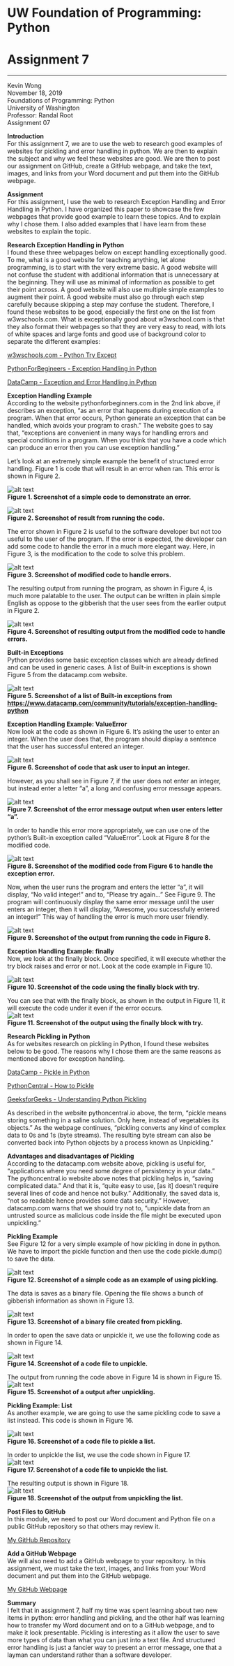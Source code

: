 # UW Foundation of Programming: Python
# Assignment 7
---
Kevin Wong<br/>
November 18, 2019<br/>
Foundations of Programming: Python<br/>
University of Washington<br/>
Professor: Randal Root<br/>
Assignment 07<br/>

**Introduction**<br/>
For this assignment 7, we are to use the web to research good examples of websites for pickling and error handling in python. We are then to explain the subject and why we feel these websites are good. We are then to post our assignment on GitHub, create a GitHub webpage, and take the text, images, and links from your Word document and put them into the GitHub webpage.

**Assignment**<br/>
For this assignment, I use the web to research Exception Handling and Error Handling in Python. I have organized this paper to showcase the few webpages that provide good example to learn these topics. And to explain why I chose them. I also added examples that I have learn from these websites to explain the topic. 

**Research Exception Handling in Python**<br/>
I found these three webpages below on except handling exceptionally good. To me, what is a good website for teaching anything, let alone programming, is to start with the very extreme basic. A good website will not confuse the student with additional information that is unnecessary at the beginning. They will use as minimal of information as possible to get their point across. A good website will also use multiple simple examples to augment their point. A good website must also go through each step carefully because skipping a step may confuse the student. Therefore, I found these websites to be good, especially the first one on the list from w3wschools.com. What is exceptionally good about w3wschool.com is that they also format their webpages so that they are very easy to read, with lots of white spaces and large fonts and good use of background color to separate the different examples:

[w3wschools.com - Python Try Except](https://www.w3schools.com/python/python_try_except.asp)

[PythonForBegineers - Exception Handling in Python](https://www.pythonforbeginners.com/error-handling/exception-handling-in-python)

[DataCamp - Exception and Error Handling in Python](https://www.datacamp.com/community/tutorials/exception-handling-python)

**Exception Handling Example**<br/>
According to the website pythonforbeginners.com in the 2nd link above, if describes an exception, “as an error that happens during execution of a program. When that
error occurs, Python generate an exception that can be handled, which avoids your
program to crash.” The website goes to say that, “exceptions are convenient in many ways for handling errors and special conditions in a program. When you think that you have a code which can produce an error then you can use exception handling.”

Let’s look at an extremely simple example the benefit of structured error handling. Figure 1 is code that will result in an error when ran. This error is shown in Figure 2.<br/>

![alt text](https://raw.githubusercontent.com/mynameiswong/IntroToProg-Python-Mod07/master/docs/Figure1.jpg "Figure 1")<br/>
**Figure 1. Screenshot of a simple code to demonstrate an error.**<br/>

![alt text](https://raw.githubusercontent.com/mynameiswong/IntroToProg-Python-Mod07/master/docs/Figure2.png "Figure 2")<br/>
**Figure 2. Screenshot of result from running the code.**<br/>

The error shown in Figure 2 is useful to the software developer but not too useful to the user of the program. If the error is expected, the developer can add some code to handle the error in a much more elegant way. Here, in Figure 3, is the modification to the code to solve this problem.<br/>

![alt text](https://raw.githubusercontent.com/mynameiswong/IntroToProg-Python-Mod07/master/docs/Figure3.png "Figure 3")<br/>
**Figure 3. Screenshot of modified code to handle errors.**<br/>

The resulting output from running the program, as shown in Figure 4, is much more palatable to the user. The output can be written in plain simple English as oppose to the gibberish that the user sees from the earlier output in Figure 2.<br/>

![alt text](https://raw.githubusercontent.com/mynameiswong/IntroToProg-Python-Mod07/master/docs/Figure4.png "Figure 4")<br/>
**Figure 4. Screenshot of resulting output from the modified code to handle errors.**<br/>

**Built-in Exceptions**<br/>
Python provides some basic exception classes which are already defined and can be used in generic cases. A list of Built-in exceptions is shown Figure 5 from the datacamp.com website.<br/>

![alt text](https://raw.githubusercontent.com/mynameiswong/IntroToProg-Python-Mod07/master/docs/Figure5.png "Figure 5")<br/>
**Figure 5. Screenshot of a list of Built-in exceptions from https://www.datacamp.com/community/tutorials/exception-handling-python**

**Exception Handling Example: ValueError**<br/>
Now look at the code as shown in Figure 6. It’s asking the user to enter an integer. When the user does that, the program should display a sentence that the user has successful entered an integer.<br/>

![alt text](https://raw.githubusercontent.com/mynameiswong/IntroToProg-Python-Mod07/master/docs/Figure6.png "Figure 6")<br/>
**Figure 6. Screenshot of code that ask user to input an integer.**<br/>

However, as you shall see in Figure 7, if the user does not enter an integer, but instead enter a letter “a”, a long and confusing error message appears.<br/>

![alt text](https://raw.githubusercontent.com/mynameiswong/IntroToProg-Python-Mod07/master/docs/Figure7.png "Figure 7")<br/>
**Figure 7. Screenshot of the error message output when user enters letter “a”.**<br/>

In order to handle this error more appropriately, we can use one of the python’s Built-in exception called “ValueError”. Look at Figure 8 for the modified code.<br/>

![alt text](https://raw.githubusercontent.com/mynameiswong/IntroToProg-Python-Mod07/master/docs/Figure8.png "Figure 8")<br/>
**Figure 8. Screenshot of the modified code from Figure 6 to handle the exception error.**<br/>

Now, when the user runs the program and enters the letter “a”, it will display, “No valid integer!” and to, “Please try again…” See Figure 9. The program will continuously display the same error message until the user enters an integer, then it will display, “Awesome, you successfully entered an integer!” This way of handling the error is much more user friendly.<br/>

![alt text](https://raw.githubusercontent.com/mynameiswong/IntroToProg-Python-Mod07/master/docs/Figure9.png "Figure 9")<br/>
**Figure 9. Screenshot of the output from running the code in Figure 8.**<br/>

**Exception Handling Example: finally**<br/>
Now, we look at the finally block. Once specified, it will execute whether the try block raises and error or not. Look at the code example in Figure 10.<br/>

![alt text](https://raw.githubusercontent.com/mynameiswong/IntroToProg-Python-Mod07/master/docs/Figure10.png "Figure 10")<br/>
**Figure 10. Screenshot of the code using the finally block with try.**<br/>

You can see that with the finally block, as shown in the output in Figure 11, it will execute the code under it even if the error occurs.<br/>
![alt text](https://raw.githubusercontent.com/mynameiswong/IntroToProg-Python-Mod07/master/docs/Figure11.png "Figure 11")<br/>
**Figure 11. Screenshot of the output using the finally block with try.**<br/>

**Research Pickling in Python**<br/>
As for websites research on pickling in Python, I found these websites below to be good. The reasons why I chose them are the same reasons as mentioned above for exception handling.<br/>

[DataCamp - Pickle in Python](https://www.datacamp.com/community/tutorials/pickle-python-tutorial)

[PythonCentral - How to Pickle](https://www.pythoncentral.io/how-to-pickle-unpickle-tutorial)

[GeeksforGeeks - Understanding Python Pickling](https://www.geeksforgeeks.org/understanding-python-pickling-example)

As described in the website pythoncentral.io above, the term, “pickle means storing something in a saline solution. Only here, instead of vegetables its objects.” As the webpage continues, “pickling converts any kind of complex data to 0s and 1s (byte streams). The resulting byte stream can also be converted back into Python objects by a process known as Unpickling.”<br/>

**Advantages and disadvantages of Pickling**<br/>
According to the datacamp.com website above, pickling is useful for, “applications where you need some degree of persistency in your data.” The pythoncentral.io website above notes that pickling helps in, “saving complicated data.” And that it is, “quite easy to use, [as it] doesn’t require several lines of code and hence not bulky.” Additionally, the saved data is, “not so readable hence provides some data security.” However, datacamp.com warns that we should try not to, “unpickle data from an untrusted source as malicious code inside the file might be executed upon unpickling.”<br/>

**Pickling Example**<br/>
See Figure 12 for a very simple example of how pickling in done in python. We have to import the pickle function and then use the code pickle.dump() to save the data.<br/>

![alt text](https://raw.githubusercontent.com/mynameiswong/IntroToProg-Python-Mod07/master/docs/Figure12.png "Figure 12")<br/>
**Figure 12. Screenshot of a simple code as an example of using pickling.**<br/>

The data is saves as a binary file. Opening the file shows a bunch of gibberish information as shown in Figure 13.<br/>

![alt text](https://raw.githubusercontent.com/mynameiswong/IntroToProg-Python-Mod07/master/docs/Figure13.png "Figure 13")<br/>
**Figure 13. Screenshot of a binary file created from pickling.**<br/>

In order to open the save data or unpickle it, we use the following code as shown in Figure 14.<br/>

![alt text](https://raw.githubusercontent.com/mynameiswong/IntroToProg-Python-Mod07/master/docs/Figure14.png "Figure 14")<br/>
**Figure 14. Screenshot of a code file to unpickle.**<br/>

The output from running the code above in Figure 14 is shown in Figure 15.
![alt text](https://raw.githubusercontent.com/mynameiswong/IntroToProg-Python-Mod07/master/docs/Figure15.png "Figure 15")<br/>
**Figure 15. Screenshot of a output after unpickling.**<br/>

**Pickling Example: List**<br/>
As another example, we are going to use the same pickling code to save a list instead. This code is shown in Figure 16.<br/>

![alt text](https://raw.githubusercontent.com/mynameiswong/IntroToProg-Python-Mod07/master/docs/Figure16.png "Figure 16")<br/>
**Figure 16. Screenshot of a code file to pickle a list.**<br/>

In order to unpickle the list, we use the code shown in Figure 17.<br/>
![alt text](https://raw.githubusercontent.com/mynameiswong/IntroToProg-Python-Mod07/master/docs/Figure17.png "Figure 17")<br/>
**Figure 17. Screenshot of a code file to unpickle the list.**<br/>

The resulting output is shown in Figure 18.<br/>
![alt text](https://raw.githubusercontent.com/mynameiswong/IntroToProg-Python-Mod07/master/docs/Figure18.png "Figure 18")<br/>
**Figure 18. Screenshot of the output from unpickling the list.**<br/>

**Post Files to GitHub**<br/>
In this module, we need to post our Word document and Python file on a public GitHub repository so that others may review it. 

  [My GitHub Repository](https://github.com/mynameiswong/IntroToProg-Python-Mod07)

**Add a GitHub Webpage**<br/>
We will also need to add a GitHub webpage to your repository. In this assignment, we must take the text, images, and links from your Word document and put them into the GitHub webpage.<br/>

  [My GitHub Webpage](https://mynameiswong.github.io/IntroToProg-Python-Mod07/)

**Summary**<br/>
I felt that in assignment 7, half my time was spent learning about two new items in python: error handling and pickling, and the other half was learning how to transfer my Word document and on to a GitHub webpage, and to make it look presentable. Pickling is interesting as it allow the user to save more types of data than what you can just into a text file. And structured error handling is just a fancier way to present an error message, one that a layman can understand rather than a software developer.






